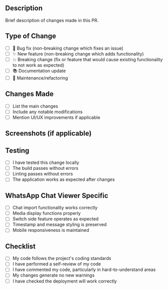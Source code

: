 ## Description

Brief description of changes made in this PR.

## Type of Change

- [ ] 🐛 Bug fix (non-breaking change which fixes an issue)
- [ ] ✨ New feature (non-breaking change which adds functionality)
- [ ] 💥 Breaking change (fix or feature that would cause existing functionality to not work as expected)
- [ ] 📚 Documentation update
- [ ] 🔧 Maintenance/refactoring

## Changes Made

- [ ] List the main changes
- [ ] Include any notable modifications
- [ ] Mention UI/UX improvements if applicable

## Screenshots (if applicable)

<!-- Add screenshots here to show UI changes -->

## Testing

- [ ] I have tested this change locally
- [ ] The build passes without errors
- [ ] Linting passes without errors
- [ ] The application works as expected after changes

## WhatsApp Chat Viewer Specific

- [ ] Chat import functionality works correctly
- [ ] Media display functions properly
- [ ] Switch side feature operates as expected
- [ ] Timestamp and message styling is preserved
- [ ] Mobile responsiveness is maintained

## Checklist

- [ ] My code follows the project's coding standards
- [ ] I have performed a self-review of my code
- [ ] I have commented my code, particularly in hard-to-understand areas
- [ ] My changes generate no new warnings
- [ ] I have checked the deployment will work correctly

